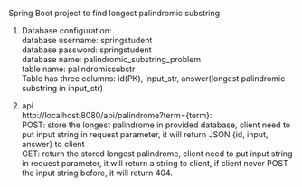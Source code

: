 Spring Boot project to find longest palindromic substring


1. Database configuration:<br />
database username: springstudent<br />
database password: springstudent<br />
database name: palindromic_substring_problem<br />
table name: palindromicsubstr<br />
Table has three columns: id(PK), input_str, answer(longest palindromic substring in input_str)


2. api<br />
http://localhost:8080/api/palindrome?term={term}: <br />
POST: store the longest palindrome in provided database, client need to put input string in request parameter, it will 
return JSON {id, input, answer} to client <br/>
GET: return the stored longest palindrome, client need to put input string in request parameter, it will return a 
string to client, if client never POST the input string before, it will return 404.


